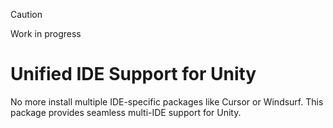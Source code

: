> [!CAUTION]
> Work in progress

# Unified IDE Support for Unity

No more install multiple IDE-specific packages like Cursor or Windsurf.
This package provides seamless multi-IDE support for Unity.
